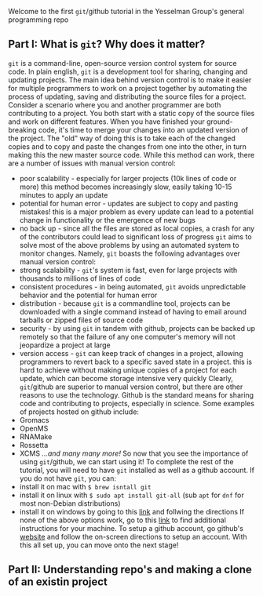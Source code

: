 Welcome to the first `git`/github tutorial in the Yesselman Group's general programming repo
## Part I: What is `git`? Why does it matter? 
`git` is a command-line, open-source version control system for source code. In plain english, `git` is a development tool for sharing, changing and updating projects. The main idea behind version control is to make it easier for multiple programmers to work on a project together by automating the process of updating, saving and distributing the source files for a project. Consider a scenario where you and another programmer are both contributing to a project. You both start with a static copy of the source files and work on different features. When you have finished your ground-breaking code, it's time to merge your changes into an updated version of the project. The "old" way of doing this is to take each of the changed copies and to copy and paste the changes from one into the other, in turn making this the new master source code. While this method can work, there are a number of issues with manual version control:
+ poor scalability - especially for larger projects (10k lines of code or more) this method becomes increasingly slow, easily taking 10-15 minutes to apply an update
+ potential for human error - updates are subject to copy and pasting mistakes! this is a major problem as every update can lead to a potential change in functionality or the emergence of new bugs
+ no back up - since all the files are stored as local copies, a crash for any of the contributors could lead to significant loss of progress
`git` aims to solve most of the above problems by using an automated system to monitor changes. Namely, `git` boasts the following advantages over manual version control:
+ strong scalability - `git`'s system is fast, even for large projects with thousands to millions of lines of code
+ consistent procedures - in being automated, `git` avoids unpredictable behavior and the potential for human error
+ distribution - because `git` is a commandline tool, projects can be downloaded with a single command instead of having to email around tarballs or zipped files of source code
+ security - by using `git` in tandem with github, projects can be backed up remotely so that the failure of any one computer's memory will not jeopardize a project at large
+ version access - `git` can keep track of changes in a project, allowing programmers to revert back to a specific saved state in a project. this is hard to achieve without making unique copies of a project for each update, which can become storage intensive very quickly
Clearly, `git`/github are superior to manual version control, but there are other reasons to use the technology. Github is the standard means for sharing code and contributing to projects, especially in science. Some examples of projects hosted on github include:
+ Gromacs
+ OpenMS
+ RNAMake
+ Rossetta
+ XCMS
*...and many many more!*
So now that you see the importance of using `git`/github, we can start using it! To complete the rest of the tutorial, you will need to have `git` installed as well as a github account. If you do not have `git`, you can:
+ install it on mac with `$ brew isntall git`
+ install it on linux with `$ sudo apt install git-all` (sub `apt` for `dnf` for most non-Debian distributions)
+ install it on windows by going to this [link](https://git-scm.com/download/win) and follwing the directions
If none of the above options work, go to this [link](https://git-scm.com/book/en/v2/Getting-Started-Installing-Git) to find additional instructions for your machine. 
To setup a github account, go github's [website](https://github.com/) and follow the on-screen directions to setup an account. With this all set up, you can move onto the next stage!
## Part II: Understanding repo's and making a clone of an existin project

